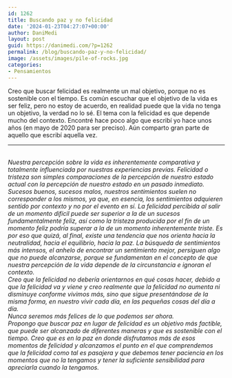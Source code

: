 ```yaml
---
id: 1262
title: Buscando paz y no felicidad
date: '2024-01-23T04:27:07+00:00'
author: DaniMedi
layout: post
guid: https://danimedi.com/?p=1262
permalink: /blog/buscando-paz-y-no-felicidad/
image: /assets/images/pile-of-rocks.jpg
categories:
- Pensamientos
---
```


Creo que buscar felicidad es realmente un mal objetivo, porque no es sostenible con el tiempo. Es común escuchar que el objetivo de la vida es ser feliz, pero no estoy de acuerdo, en realidad puede que la vida no tenga un objetivo, la verdad no lo sé. El tema con la felicidad es que depende mucho del contexto. Encontré hace poco algo que escribí yo hace unos años (en mayo de 2020 para ser preciso). Aún comparto gran parte de aquello que escribí aquella vez.

----

<br>
<em>
Nuestra percepción sobre la vida es inherentemente comparativa y totalmente influenciada por nuestras experiencias previas. Felicidad o tristeza son simples comparaciones de la percepción de nuestro estado actual con la percepción de nuestro estado en un pasado inmediato. Sucesos buenos, sucesos malos, nuestros sentimientos suelen no corresponder a los mismos, ya que, en esencia, los sentimientos adquieren sentido por contexto y no por el evento en sí. La felicidad percibida al salir de un momento difícil puede ser superior a la de un sucesos fundamentalmente feliz, así como la tristeza producida por el fin de un momento feliz podría superar a la de un momento inherentemente triste. Es por eso que quizá, al final, existe una tendencia que nos orienta hacia la neutralidad, hacia el equilibrio, hacia la paz. La búsqueda de sentimientos más intensos, el anhelo de encontrar un sentimiento mejor, persiguen algo que no puede alcanzarse, porque se fundamentan en el concepto de que nuestra percepción de la vida depende de la circunstancia e ignoran el contexto.  
<br>
Creo que la felicidad no debería orientarnos en qué cosas hacer, debido a que la felicidad va y viene y creo realmente que la felicidad no aumenta ni disminuye conforme vivimos más, sino que sigue presentándose de la misma forma, en nuestro vivir cada día, en las pequeñas cosas del día a día.  
<br>
Nunca seremos más felices de lo que podemos ser ahora.  
<br>
Propongo que buscar paz en lugar de felicidad es un objetivo más factible, que puede ser alcanzado de diferentes maneras y que es sostenible con el tiempo. Creo que es en la paz en donde disfrutamos más de esos momentos de felicidad y alcanzamos el punto en el que comprendemos que la felicidad como tal es pasajera y que debemos tener paciencia en los momentos que no la tengamos y tener la suficiente sensibilidad para apreciarla cuando la tengamos.  
</em>
